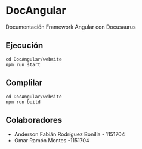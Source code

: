 # DocAngular
Documentación Framework Angular con Docusaurus

## Ejecución

```
cd DocAngular/website
npm run start
```

## Complilar

```
cd DocAngular/website
npm run build
```

## Colaboradores 

* Anderson Fabián Rodríguez Bonilla - 1151704
* Omar Ramón Montes -1151704
